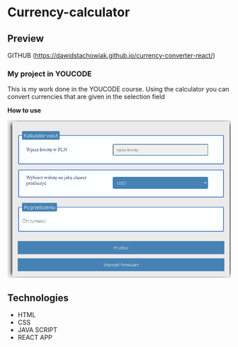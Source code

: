 # Currency-calculator
## Preview
GITHUB (https://dawidstachowiak.github.io/currency-converter-react/)
### My project in YOUCODE 

This is my work done in the YOUCODE course. Using the calculator you can convert currencies that are given in the selection field

**How to use**

![currency calculator](https://github.com/DawidStachowiak/Currency-calculator/blob/main/img/myCantor.gif?raw=true)

## Technologies

- HTML
- CSS
- JAVA SCRIPT
- REACT APP